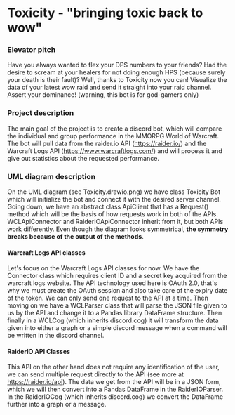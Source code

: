 # Toxicity - "bringing toxic back to wow"


### Elevator pitch
Have you always wanted to flex your DPS numbers to your friends? Had the desire to scream at your healers for not doing enough HPS (because surely your death is their fault)? 
Well, thanks to Toxicity now you can! Visualize the data of your latest wow raid and send it straight into your raid channel. Assert your dominance!
(warning, this bot is for god-gamers only)

### Project description
The main goal of the project is to create a discord bot, which will compare the individual and group performance in the MMORPG World of Warcraft. The bot will pull data from the raider.io API (https://raider.io/) and the Warcraft Logs API (https://www.warcraftlogs.com/) and will process it and give out statistics about the requested performance.

### UML diagram description
On the UML diagram (see Toxicity.drawio.png) we have class Toxicity Bot which will initialize the bot and connect it with the desired server channel.
Going down, we have an abstract class ApiClient that has a Request() method which will be the basis of how requests work in both of the APIs. 
WCLApiConnector and RaiderIOApiConnector inherit from it, but both APIs work differently. Even though the diagram looks symmetrical, **the symmetry breaks because of the output of the methods**.

#### Warcraft Logs API classes
Let's focus on the Warcraft Logs API classes for now. We have the Connector class which requires client ID and a secret key acquired from the warcraft logs website. The API technology used here is OAuth 2.0, that's why we must create the OAuth session and also take care of the expiry date of the token. We can only send one request to the API at a time. Then moving on we have a WCLParser class that will parse the JSON file given to us by the API and change it to a Pandas library DataFrame structure. Then finally in a WCLCog (which inherits discord.cog) it will transform the data given into either a graph or a simple discord message when a command will be written in the discord channel.

#### RaiderIO API Classes
This API on the other hand does not require any identification of the user, we can send multiple request directly to the API (see more at https://raider.io/api). The data we get from the API will be in a JSON form, which we will then convert into a Pandas DataFrame in the RaiderIOParser. In the RaiderIOCog (which inherits discord.cog) we convert the DataFrame further into a graph or a message.
